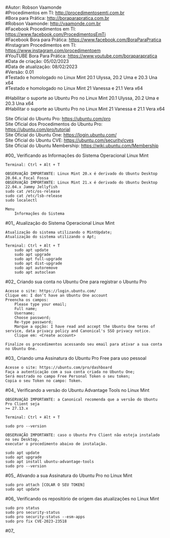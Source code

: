#Autor: Robson Vaamonde<br>
#Procedimentos em TI: http://procedimentosemti.com.br<br>
#Bora para Prática: http://boraparapratica.com.br<br>
#Robson Vaamonde: http://vaamonde.com.br<br>
#Facebook Procedimentos em TI: https://www.facebook.com/ProcedimentosEmTi<br>
#Facebook Bora para Prática: https://www.facebook.com/BoraParaPratica<br>
#Instagram Procedimentos em TI: https://www.instagram.com/procedimentoem<br>
#YouTUBE Bora Para Prática: https://www.youtube.com/boraparapratica<br>
#Data de criação: 05/02/2023<br>
#Data de atualização: 08/02/2023<br>
#Versão: 0.01<br>
#Testado e homologado no Linux Mint 20.1 Ulyssa, 20.2 Uma e 20.3 Una x64<br>
#Testado e homologado no Linux Mint 21 Vanessa e 21.1 Vera x64

#Habilitar o suporte ao Ubuntu Pro no Linux Mint 20.1 Ulyssa, 20.2 Uma e 20.3 Una x64<br>
#Habilitar o suporte ao Ubuntu Pro no Linux Mint 21 Vanessa e 21.1 Vera x64

Site Oficial do Ubuntu Pro: https://ubuntu.com/pro<br>
Site Oficial dos Procedimentos do Ubuntu Pro: https://ubuntu.com/pro/tutorial<br>
Site Oficial do Ubuntu One: https://login.ubuntu.com/<br>
Site Oficial do Ubuntu CVE: https://ubuntu.com/security/cves<br>
Site Oficial do Ubuntu Membership: https://wiki.ubuntu.com/Membership

#00_ Verificando as Informações do Sistema Operacional Linux Mint<br>

	Terminal: Ctrl + Alt + T

	OBSERVAÇÃO IMPORTANTE: Linux Mint 20.x é derivado do Ubuntu Desktop 20.04.x Focal Fossa 
	OBSERVAÇÃO IMPORTANTE: Linux Mint 21.x é derivado do Ubuntu Desktop 22.04.x Jammy Jellyfish
	sudo cat /etc/os-release
	sudo cat /etc/lsb-release
	sudo localectl

	Menu
		Informações do Sistema

#01_ Atualização do Sistema Operacional Linux Mint<br>

	Atualização do sistema utilizando o MintUpdate;
	Atualização do sistema utilizando o Apt;

	Terminal: Ctrl + Alt + T
		sudo apt update
		sudo apt upgrade
		sudo apt full-upgrade
		sudo apt dist-upgrade
		sudo apt autoremove
		sudo apt autoclean

#02_ Criando sua conta no Ubuntu One para registrar o Ubuntu Pro<br>

	Acesse o site: https://login.ubuntu.com/
	Clique em: I don’t have an Ubuntu One account
	Preencha os campos: 
		Please type your email;
		Full name;
		Username;
		Choose password;
		Re-type password;
		Marque a opção: I have read and accept the Ubuntu One terms of service, data privacy policy and Canonical's SSO privacy notice.
		Clique em: <Create account>
	
	Finalize os procedimentos acessando seu email para ativar a sua conta no Ubuntu One.

#03_ Criando uma Assinatura do Ubuntu Pro Free para uso pessoal<br>

	Acesse o site: https://ubuntu.com/pro/dashboard
	Faça a autenticação com a sua conta criada no Ubuntu One;
	Será mostrado no campo Free Personal Token o seu token;
	Copia o seu Token no campo: Token.

#04_ Verificando a versão do Ubuntu Advantage Tools no Linux Mint<br>

	OBSERVAÇÃO IMPORTANTE: a Canonical recomenda que a versão do Ubuntu Pro Client seja 
	>= 27.13.x

	Terminal: Ctrl + Alt + T

	sudo pro --version

	OBSERVAÇÃO IMPORTANTE: caso o Ubuntu Pro Client não esteja instalado no seu Desktop,
	executar o procedimento abaixo de instalação.

	sudo apt update
	sudo apt upgrade
	sudo apt install ubuntu-advantage-tools
	sudo pro --version

#05_ Ativando a sua Assinatura do Ubuntu Pro no Linux Mint<br>

	sudo pro attach [COLAR O SEU TOKEN]
	sudo apt update

#06_ Verificando os repositório de origem das atualizações no Linux Mint<br>

	sudo pro status
	sudo pro security-status
	sudo pro security-status --esm-apps
	sudo pro fix CVE-2023-23518

#07_ 
